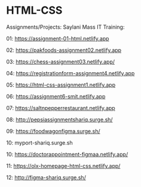 # HTML-CSS
 Assignments/Projects: Saylani Mass IT Training:

01: https://assignment-01-html.netlify.app

02: https://pakfoods-assignment02.netlify.app

03: https://chess-assignment03.netlify.app/

04: https://registrationform-assignment4.netlify.app

05: https://html-css-assignment1.netlify.app

06: https://assignment6-smit.netlify.app

07: https://saltnpepperrestaurant.netlify.app

08: http://pepsiassignmentshariq.surge.sh/

09: https://foodwagonfigma.surge.sh/

10:  myport-shariq.surge.sh

10: https://doctorappointment-figmaa.netlify.app/

11: https://olx-homepage-html-css.netlify.app/

12: http://figma-shariq.surge.sh/

